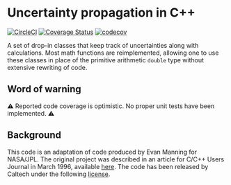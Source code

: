 # Uncertainty propagation in C++
[![CircleCI](https://dl.circleci.com/status-badge/img/gh/martukas/uncertain/tree/master.svg?style=svg)](https://dl.circleci.com/status-badge/redirect/gh/martukas/uncertain/tree/master)
[![Coverage Status](https://coveralls.io/repos/github/martukas/uncertain/badge.svg)](https://coveralls.io/github/martukas/uncertain)
[![codecov](https://codecov.io/gh/martukas/uncertain/branch/master/graph/badge.svg?token=0FGFZJ7QEF)](https://codecov.io/gh/martukas/uncertain)

A set of drop-in classes that keep track of uncertainties along with calculations.
Most math functions are reimplemented, allowing one to use these classes in place of the
primitive arithmetic `double` type without extensive rewriting of code.

## Word of warning

:warning: Reported code coverage is optimistic. No proper unit tests have been implemented. :warning:

## Background
This code is an adaptation of code produced by Evan Manning for NASA/JPL. The original project was described in an article
for C/C++ Users Journal in March 1996, available [here](http://www.pennelynn.com/Documents/CUJ/HTML/14.03/MANNING/MANNING.HTM).
The code has been released by Caltech under the following [license](LICENSE).